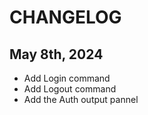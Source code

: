 # CHANGELOG

## May 8th, 2024

- Add Login command
- Add Logout command
- Add the Auth output pannel